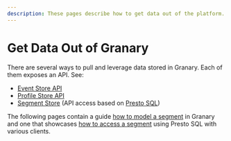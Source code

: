 ```yaml
---
description: These pages describe how to get data out of the platform.
---
```


# Get Data Out of Granary

There are several ways to pull and leverage data stored in Granary. Each of them exposes an API. See:

* [Event Store API](../../developer-reference/api-reference/event-store-api.md)
* [Profile Store API](../../developer-reference/api-reference/profile-store-api.md)
* [Segment Store](../../developer-reference/dataflow/segment-store/) \(API access based on [Presto SQL](https://prestosql.io/)\)

The following pages contain a guide [how to model a segment](how-to-model-a-segment.md) in Granary and one that showcases [how to access a segment](segment-store-api.md) using Presto SQL with various clients.

